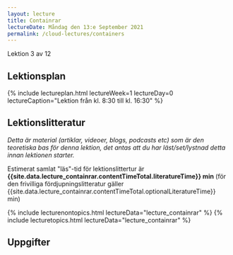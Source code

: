 ```yaml
---
layout: lecture
title: Containrar
lectureDate: Måndag den 13:e September 2021
permalink: /cloud-lectures/containers
---
```


Lektion 3 av 12

## Lektionsplan

{% include lectureplan.html lectureWeek=1 lectureDay=0 lectureCaption="Lektion från kl. 8:30 till kl. 16:30" %}

## Lektionslitteratur
*Detta är material (artiklar, videoer, blogs, podcasts etc) som är den teoretiska bas för denna lektion, det antas att du har läst/set/lystnad detta innan lektionen starter.*

Estimerat samlat "läs"-tid för lektionslittertur är **{{site.data.lecture_containrar.contentTimeTotal.literatureTime}} min** (för den frivilliga fördjupningslitteratur gäller {{site.data.lecture_containrar.contentTimeTotal.optionalLiteratureTime}} min)

{% include lecturenontopics.html lectureData="lecture_containrar" %}
{% include lecturetopics.html lectureData="lecture_containrar" %}

## Uppgifter

